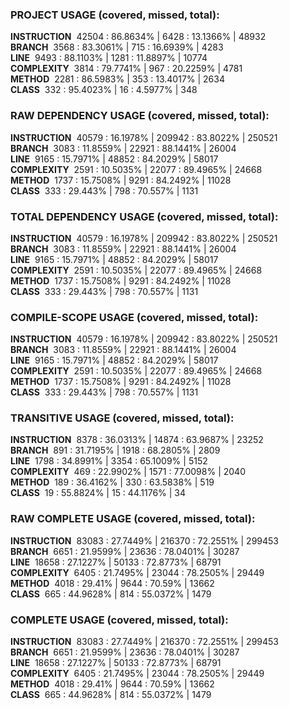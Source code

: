 ### PROJECT USAGE (covered, missed, total):  
**INSTRUCTION** &nbsp;42504 : 86.8634% | 6428 : 13.1366% | 48932  
**BRANCH** &nbsp;3568 : 83.3061% | 715 : 16.6939% | 4283  
**LINE** &nbsp;9493 : 88.1103% | 1281 : 11.8897% | 10774  
**COMPLEXITY** &nbsp;3814 : 79.7741% | 967 : 20.2259% | 4781  
**METHOD** &nbsp;2281 : 86.5983% | 353 : 13.4017% | 2634  
**CLASS** &nbsp;332 : 95.4023% | 16 : 4.5977% | 348  
  
### RAW DEPENDENCY USAGE (covered, missed, total):  
**INSTRUCTION** &nbsp;40579 : 16.1978% | 209942 : 83.8022% | 250521  
**BRANCH** &nbsp;3083 : 11.8559% | 22921 : 88.1441% | 26004  
**LINE** &nbsp;9165 : 15.7971% | 48852 : 84.2029% | 58017  
**COMPLEXITY** &nbsp;2591 : 10.5035% | 22077 : 89.4965% | 24668  
**METHOD** &nbsp;1737 : 15.7508% | 9291 : 84.2492% | 11028  
**CLASS** &nbsp;333 : 29.443% | 798 : 70.557% | 1131  
  
### TOTAL DEPENDENCY USAGE (covered, missed, total):  
**INSTRUCTION** &nbsp;40579 : 16.1978% | 209942 : 83.8022% | 250521  
**BRANCH** &nbsp;3083 : 11.8559% | 22921 : 88.1441% | 26004  
**LINE** &nbsp;9165 : 15.7971% | 48852 : 84.2029% | 58017  
**COMPLEXITY** &nbsp;2591 : 10.5035% | 22077 : 89.4965% | 24668  
**METHOD** &nbsp;1737 : 15.7508% | 9291 : 84.2492% | 11028  
**CLASS** &nbsp;333 : 29.443% | 798 : 70.557% | 1131  
  
### COMPILE-SCOPE USAGE (covered, missed, total):  
**INSTRUCTION** &nbsp;40579 : 16.1978% | 209942 : 83.8022% | 250521  
**BRANCH** &nbsp;3083 : 11.8559% | 22921 : 88.1441% | 26004  
**LINE** &nbsp;9165 : 15.7971% | 48852 : 84.2029% | 58017  
**COMPLEXITY** &nbsp;2591 : 10.5035% | 22077 : 89.4965% | 24668  
**METHOD** &nbsp;1737 : 15.7508% | 9291 : 84.2492% | 11028  
**CLASS** &nbsp;333 : 29.443% | 798 : 70.557% | 1131  
  
### TRANSITIVE USAGE (covered, missed, total):  
**INSTRUCTION** &nbsp;8378 : 36.0313% | 14874 : 63.9687% | 23252  
**BRANCH** &nbsp;891 : 31.7195% | 1918 : 68.2805% | 2809  
**LINE** &nbsp;1798 : 34.8991% | 3354 : 65.1009% | 5152  
**COMPLEXITY** &nbsp;469 : 22.9902% | 1571 : 77.0098% | 2040  
**METHOD** &nbsp;189 : 36.4162% | 330 : 63.5838% | 519  
**CLASS** &nbsp;19 : 55.8824% | 15 : 44.1176% | 34  
  
### RAW COMPLETE USAGE (covered, missed, total):  
**INSTRUCTION** &nbsp;83083 : 27.7449% | 216370 : 72.2551% | 299453  
**BRANCH** &nbsp;6651 : 21.9599% | 23636 : 78.0401% | 30287  
**LINE** &nbsp;18658 : 27.1227% | 50133 : 72.8773% | 68791  
**COMPLEXITY** &nbsp;6405 : 21.7495% | 23044 : 78.2505% | 29449  
**METHOD** &nbsp;4018 : 29.41% | 9644 : 70.59% | 13662  
**CLASS** &nbsp;665 : 44.9628% | 814 : 55.0372% | 1479  
  
### COMPLETE USAGE (covered, missed, total):  
**INSTRUCTION** &nbsp;83083 : 27.7449% | 216370 : 72.2551% | 299453  
**BRANCH** &nbsp;6651 : 21.9599% | 23636 : 78.0401% | 30287  
**LINE** &nbsp;18658 : 27.1227% | 50133 : 72.8773% | 68791  
**COMPLEXITY** &nbsp;6405 : 21.7495% | 23044 : 78.2505% | 29449  
**METHOD** &nbsp;4018 : 29.41% | 9644 : 70.59% | 13662  
**CLASS** &nbsp;665 : 44.9628% | 814 : 55.0372% | 1479  
